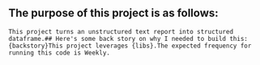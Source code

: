 ## The purpose of this project is as follows:
    This project turns an unstructured text report into structured dataframe.## Here's some back story on why I needed to build this:
    {backstory}This project leverages {libs}.The expected frequency for running this code is Weekly.